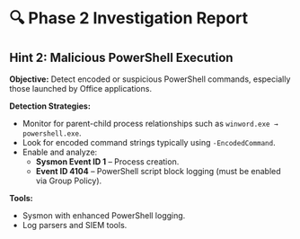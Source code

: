 
# 🔍 Phase 2 Investigation Report

## Hint 2: Malicious PowerShell Execution

**Objective:** Detect encoded or suspicious PowerShell commands, especially those launched by Office applications.

**Detection Strategies:**
- Monitor for parent-child process relationships such as `winword.exe → powershell.exe`.
- Look for encoded command strings typically using `-EncodedCommand`.
- Enable and analyze:
  - **Sysmon Event ID 1** – Process creation.
  - **Event ID 4104** – PowerShell script block logging (must be enabled via Group Policy).

**Tools:**
- Sysmon with enhanced PowerShell logging.
- Log parsers and SIEM tools.
